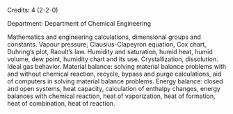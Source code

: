 Credits: 4 (2-2-0)

Department: Department of Chemical Engineering

Mathematics and engineering calculations, dimensional groups and constants. Vapour pressure; Clausius-Clapeyron equation, Cox chart, Duhring’s plot, Raoult’s law. Humidity and saturation, humid heat, humid volume, dew point, humidity chart and its use. Crystallization, dissolution. Ideal gas behavior. Material balance: solving material balance problems with and without chemical reaction, recycle, bypass and purge calculations, aid of computers in solving material balance problems. Energy balance: closed and open systems, heat capacity, calculation of enthalpy changes, energy balances with chemical reaction, heat of vaporization, heat of formation, heat of combination, heat of reaction.